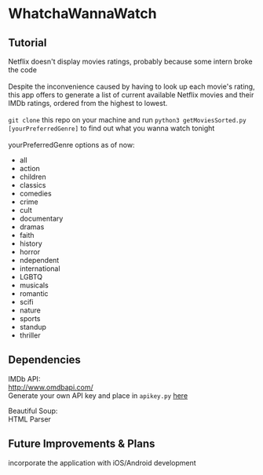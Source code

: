 # WhatchaWannaWatch

## Tutorial
Netflix doesn't display movies ratings, probably because some intern broke the code<br><br>
Despite the inconvenience caused by having to look up each movie's rating, this app offers to generate a list of current available Netflix movies and their IMDb ratings, ordered from the highest to lowest.<br><br>
`git clone` this repo on your machine and run `python3 getMoviesSorted.py [yourPreferredGenre]` to find out what you wanna watch tonight<br>
<br>
yourPreferredGenre options as of now:
- all
- action
- children
- classics
- comedies
- crime
- cult
- documentary
- dramas
- faith
- history
- horror
- ndependent
- international
- LGBTQ
- musicals
- romantic
- scifi
- nature
- sports
- standup
- thriller

## Dependencies
IMDb API:<br>
http://www.omdbapi.com/<br>
Generate your own API key and place in `apikey.py` [here](http://www.omdbapi.com/apikey.aspx)<br>

Beautiful Soup:<br>
HTML Parser

## Future Improvements & Plans
incorporate the application with iOS/Android development
